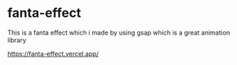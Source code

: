 # fanta-effect

This is a fanta effect which i made by using gsap which is a great animation library

https://fanta-effect.vercel.app/

